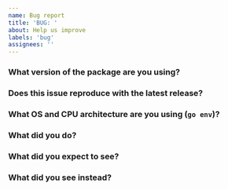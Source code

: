 ```yaml
---
name: Bug report
title: 'BUG: '
about: Help us improve
labels: 'bug'
assignees: ''
---
```


### What version of the package are you using?


### Does this issue reproduce with the latest release?


### What OS and CPU architecture are you using (`go env`)?


### What did you do?

<!--
If possible, provide steps and/or code to reproduce the problem
-->

### What did you expect to see?


### What did you see instead?

